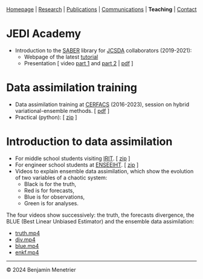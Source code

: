 [Homepage](Homepage) | [Research](Research) | [Publications](Publications) | [Communications](Communications) | **Teaching** | [Contact](Contact)

# JEDI Academy

 * Introduction to the [SABER](https://github.com/jcsda/saber) library for [JCSDA](https://www.jcsda.org) collaborators (2019-2021):
   * Webpage of the latest [tutorial](http://academy.jcsda.org/2021-10)
   * Presentation [ video [part 1](https://youtu.be/lXcyU7lBzL8) and [part 2](https://youtu.be/ddemux9m7_Y) | [pdf](https://rachelhonnert.fr/benjaminmenetrier/teaching/jedi_academy/presentation_BUMP.pdf) ]

# Data assimilation training

 * Data assimilation training at [CERFACS](http://cerfacs.fr/en) (2016-2023), session on hybrid variational-ensemble methods. [ [pdf](https://rachelhonnert.fr/benjaminmenetrier/teaching/presentation_cerfacs_da_training.pdf) ]
 * Practical (python): [ [zip](https://rachelhonnert.fr/benjaminmenetrier/teaching/EnVar.zip) ]

# Introduction to data assimilation

 * For middle school students visiting [IRIT](https://www.irit.fr/?lang=en). [ [zip](https://rachelhonnert.fr/benjaminmenetrier/teaching/presentation_college.zip) ]
 * For engineer school students at [ENSEEIHT](https://www.enseeiht.fr/en). [ [zip](https://rachelhonnert.fr/benjaminmenetrier/teaching/presentation_ENSEEIHT.zip) ]
 * Videos to explain ensemble data assimilation, which show the evolution of two variables of a chaotic system:
   * Black is for the truth,
   * Red is for forecasts,
   * Blue is for observations,
   * Green is for analyses.

  The four videos show successively: the truth, the forecasts divergence, the BLUE (Best Linear Unbiased Estimator) and the ensemble data assimilation:
   * [truth.mp4](https://rachelhonnert.fr/benjaminmenetrier/teaching/da_explained/truth.mp4)
   * [div.mp4](https://rachelhonnert.fr/benjaminmenetrier/teaching/da_explained/div.mp4)
   * [blue.mp4](https://rachelhonnert.fr/benjaminmenetrier/teaching/da_explained/blue.mp4)
   * [enkf.mp4](https://rachelhonnert.fr/benjaminmenetrier/teaching/da_explained/enkf.mp4)

---

&copy; 2024 Benjamin Menetrier
